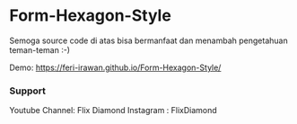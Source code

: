 # Form-Hexagon-Style
Semoga source code di atas bisa bermanfaat dan menambah pengetahuan teman-teman :-)

Demo: https://feri-irawan.github.io/Form-Hexagon-Style/
### Support
Youtube Channel: Flix Diamond
Instagram      : FlixDiamond
